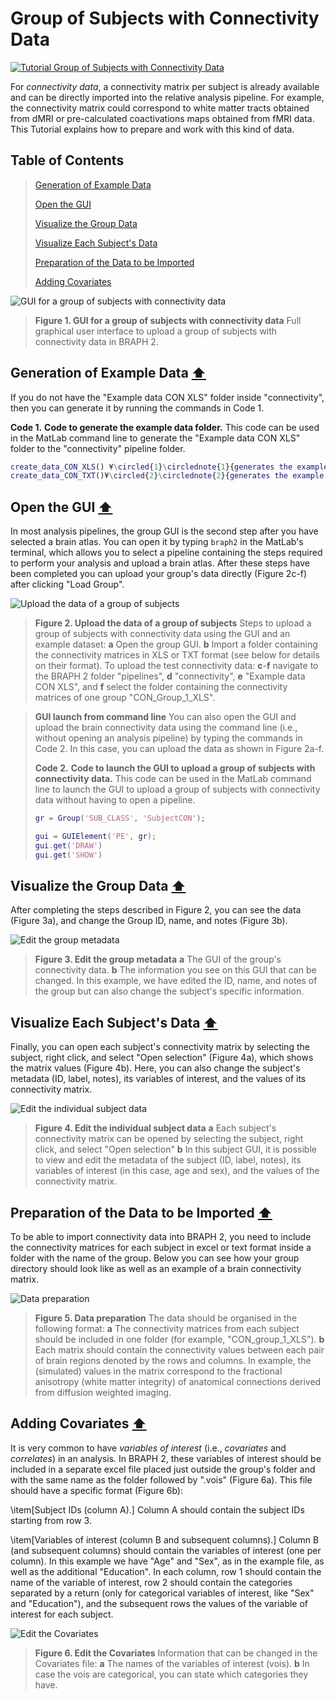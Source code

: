 # Group of Subjects with Connectivity Data

[![Tutorial Group of Subjects with Connectivity Data](https://img.shields.io/badge/PDF-Download-red?style=flat-square&logo=adobe-acrobat-reader)](tut_gr_con.pdf)

For *connectivity data*, a connectivity matrix per subject is already available and can be directly imported into the relative analysis pipeline. For example, the connectivity matrix could correspond to white matter tracts obtained from dMRI or pre-calculated coactivations maps obtained from fMRI data.
This Tutorial explains how to prepare and work with this kind of data.


## Table of Contents
> [Generation of Example Data](#Generation-of-Example-Data)
>
> [Open the GUI](#Open-the-GUI)
>
> [Visualize the Group Data](#Visualize-the-Group-Data)
>
> [Visualize Each Subject's Data](#Visualize-Each-Subject's-Data)
>
> [Preparation of the Data to be Imported](#Preparation-of-the-Data-to-be-Imported)
>
> [Adding Covariates](#Adding-Covariates)
>


	
<img src="fig01.jpg" alt="GUI for a group of subjects with connectivity data">

> **Figure 1. GUI for a group of subjects with connectivity data**
> Full graphical user interface to upload a group of subjects with connectivity data in BRAPH 2.


## Generation of Example Data  [⬆](#Table-of-Contents)

If you do not have the "Example data CON XLS" folder inside "connectivity", then you can generate it by running the commands in Code 1.

**Code 1.** **Code to generate the example data folder.**
		This code can be used in the MatLab command line to generate the "Example data CON XLS" folder to the "connectivity" pipeline folder.
````matlab
create_data_CON_XLS() ¥\circled{1}\circlednote{1}{generates the example connectivity XLS data folder.}¥
create_data_CON_TXT()¥\circled{2}\circlednote{2}{generates the example connectivity TXT data folder.}¥
````


## Open the GUI  [⬆](#Table-of-Contents)

In most analysis pipelines, the group GUI is the second step after you have selected a brain atlas. You can open it by typing `braph2` in the MatLab's terminal, which allows you to select a pipeline containing the steps required to perform your analysis and upload a brain atlas. After these steps have been completed you can upload your group's data directly (Figure 2c-f) after clicking "Load Group". 

<img src="fig02.jpg" alt="Upload the data of a group of subjects">

> **Figure 2. Upload the data of a group of subjects**
> Steps to upload a group of subjects with connectivity data using the GUI and an example dataset: 
> 	**a** Open the group GUI.
> 	**b** Import a folder containing the connectivity matrices in XLS or TXT format (see below for details on their format).
> 	To upload the test connectivity data:
> 	**c**-**f** navigate to the BRAPH 2 folder "pipelines", **d** "connectivity",  **e** "Example data CON XLS", and **f** select the folder containing the connectivity matrices of one group "CON_Group_1_XLS".


> **GUI launch from command line**
> You can also open the GUI and upload the brain connectivity data using the command line (i.e., without opening an analysis pipeline) by typing the commands in Code 2. In this case, you can upload the data as shown in Figure 2a-f.
> 
> **Code 2.** **Code to launch the GUI to upload a group of subjects with connectivity data.**
> 		This code can be used in the MatLab command line to launch the GUI to upload a group of subjects with connectivity data without having to open a pipeline.
> ````matlab
> gr = Group('SUB_CLASS', 'SubjectCON');
> 
> gui = GUIElement('PE', gr);
> gui.get('DRAW')
> gui.get('SHOW')
> ````

## Visualize the Group Data  [⬆](#Table-of-Contents)

After completing the steps described in Figure 2, you can see the data (Figure 3a), and change the Group ID, name, and notes (Figure 3b). 


	
<img src="fig03.jpg" alt="Edit the group metadata">

> **Figure 3. Edit the group metadata**
> **a** The GUI of the group's connectivity data. 
> 	**b** The information you see on this GUI that can be changed. In this example, we have edited the ID, name, and notes of the group but can also change the subject's specific information.

## Visualize Each Subject's Data  [⬆](#Table-of-Contents)

Finally, you can open each subject's connectivity matrix by selecting the subject, right click, and select "Open selection" (Figure 4a), which shows the matrix values (Figure 4b). Here, you can also change the subject's metadata (ID, label, notes), its variables of interest, and the values of its connectivity matrix.


<img src="fig04.jpg" alt="Edit the individual subject data">

> **Figure 4. Edit the individual subject data**
> **a**  Each subject's connectivity matrix can be opened by selecting the subject, right click, and select "Open selection"
> 	**b** In this subject GUI, it is possible to view and edit the metadata of the subject (ID, label, notes), its variables of interest (in this case, age and sex), and the values of the connectivity matrix.


## Preparation of the Data to be Imported  [⬆](#Table-of-Contents)

To be able to import connectivity data into BRAPH 2, you need to include the connectivity matrices for each subject in excel or text format inside a folder with the name of the group. Below you can see how your group directory should look like as well as an example of a brain connectivity matrix.

 

<img src="fig05.jpg" alt="Data preparation">

> **Figure 5. Data preparation**
> The data should be organised in the following format:
> 	**a** The connectivity matrices from each subject should be included in one folder (for example, "CON_group_1_XLS"). 
> 	**b** Each matrix should contain the connectivity values between each pair of brain regions denoted by the rows and columns. In example, the (simulated) values in the matrix correspond to the fractional anisotropy (white matter integrity) of anatomical connections derived from diffusion weighted imaging.

## Adding Covariates  [⬆](#Table-of-Contents)


	
It is very common to have *variables of interest* (i.e., *covariates* and *correlates*) in an analysis. In BRAPH 2, these variables of interest should be included in a separate excel file placed just outside the group's folder and with the same name as the folder followed by ".vois" (Figure 6a). This file should have a specific format (Figure 6b):


\item[Subject IDs (column A).]
Column A should contain the subject IDs starting from row 3.

\item[Variables of interest (column B and subsequent columns).]
Column B (and subsequent columns) should contain the variables of interest (one per column). 
In this example we have "Age" and "Sex", as in the example file, as well as the additional "Education".
In each column, row 1 should contain the name of the variable of interest, row 2 should contain the categories separated by a return (only for categorical variables of interest, like "Sex" and "Education"), and the subsequent rows the values of the variable of interest for each subject.



<img src="fig06.jpg" alt="Edit the Covariates">

> **Figure 6. Edit the Covariates**
> Information that can be changed in the Covariates file: 
> 	**a** The names of the variables of interest (vois).
> 	**b** In case the vois are categorical, you can state which categories they have.
